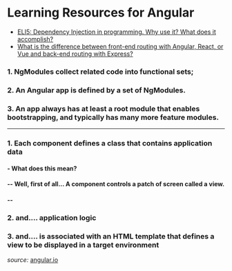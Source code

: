 # Learning Resources for Angular

* [ELI5: Dependency Injection in programming. Why use it? What does it accomplish?](https://www.reddit.com/r/explainlikeimfive/comments/1ezihq/eli5_dependency_injection_in_programming_why_use/)
* [What is the difference between front-end routing with Angular, React, or Vue and back-end routing with Express?](https://www.reddit.com/r/webdev/comments/6r50r9/what_is_the_difference_between_frontend_routing)

### 1. NgModules collect related code into functional sets; 
### 2. An Angular app is defined by a set of NgModules. 
### 3. An app always has at least a root module that enables bootstrapping, and typically has many more feature modules.

---

### 1. Each component defines a class that contains application data
#### - What does this mean?
#### -- Well, first of all... A component controls a patch of screen called a view. 
#### -- 
### 2. and.... application logic
### 3. and.... is associated with an HTML template that defines a view to be displayed in a target environment
*source:* [angular.io](https://angular.io/guide/architecture)













